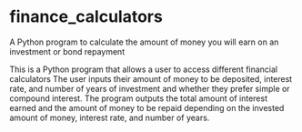 # finance_calculators
A Python program to calculate the amount of money you will earn on an investment or bond repayment

This is a Python program that allows a user to access different financial calculators
The user inputs their amount of money to be deposited, interest rate, and number of 
years of investment and whether they prefer simple or compound interest.
The program outputs the total amount of interest earned and the amount of money to
be repaid depending on the invested amount of money, interest rate, and number of years.
